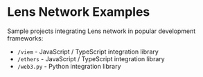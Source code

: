 # Lens Network Examples

Sample projects integrating Lens network in popular development frameworks:

- `/viem` - JavaScript / TypeScript integration library
- `/ethers` - JavaScript / TypeScript integration library
- `/web3.py` - Python integration library

